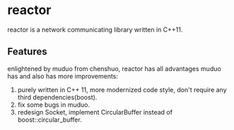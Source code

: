 # reactor
reactor is a network communicating library written in C++11.

## Features
enlightened by muduo from chenshuo, reactor has all advantages muduo has and also has
more improvements:
1. purely written in C++ 11, more modernized code style, don't require any third dependencies(boost).
2. fix some bugs in muduo.
3. redesign Socket, implement CircularBuffer instead of boost::circular_buffer.
